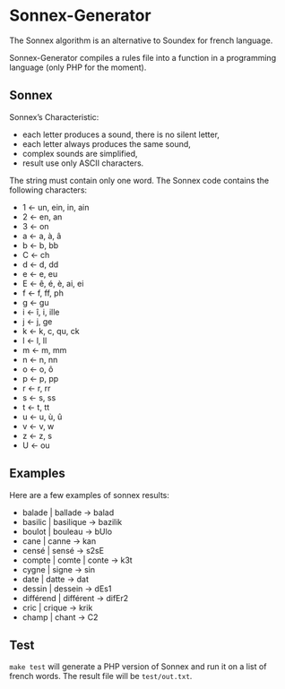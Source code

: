 Sonnex-Generator
================

The Sonnex algorithm is an alternative to Soundex for french language.

Sonnex-Generator compiles a rules file into a function in a programming
language (only PHP for the moment).

Sonnex
------

Sonnex’s Characteristic:

- each letter produces a sound, there is no silent letter,
- each letter always produces the same sound,
- complex sounds are simplified,
- result use only ASCII characters.

The string must contain only one word.
The Sonnex code contains the following characters:

- 1 ← un, ein, in, ain
- 2 ← en, an
- 3 ← on
- a ← a, à, â
- b ← b, bb
- C ← ch
- d ← d, dd
- e ← e, eu
- E ← ê, é, è, ai, ei
- f ← f, ff, ph
- g ← gu
- i ← î, i, ille
- j ← j, ge
- k ← k, c, qu, ck
- l ← l, ll
- m ← m, mm
- n ← n, nn
- o ← o, ô
- p ← p, pp
- r ← r, rr
- s ← s, ss
- t ← t, tt
- u ← u, ù, û
- v ← v, w
- z ← z, s
- U ← ou

Examples
--------

Here are a few examples of sonnex results:

- balade | ballade → balad
- basilic | basilique → bazilik
- boulot | bouleau → bUlo
- cane | canne → kan
- censé | sensé → s2sE
- compte | comte | conte → k3t
- cygne | signe → sin
- date | datte → dat
- dessin | dessein → dEs1
- différend | différent → difEr2
- cric | crique → krik
- champ | chant → C2

Test
----

`make test` will generate a PHP version of Sonnex and run it on a list of
french words. The result file will be `test/out.txt`.